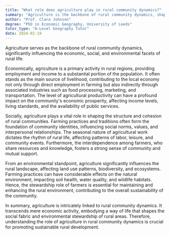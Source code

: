```yaml
---
title: "What role does agriculture play in rural community dynamics?"
summary: "Agriculture is the backbone of rural community dynamics, shaping economic, social, and environmental aspects of rural life."
author: "Prof. Clara Johnson"
degree: "PhD in Economic Geography, University of Leeds"
tutor_type: "A-Level Geography Tutor"
date: 2024-02-19
---
```


Agriculture serves as the backbone of rural community dynamics, significantly influencing the economic, social, and environmental facets of rural life.

Economically, agriculture is a primary activity in rural regions, providing employment and income to a substantial portion of the population. It often stands as the main source of livelihood, contributing to the local economy not only through direct employment in farming but also indirectly through associated industries such as food processing, marketing, and transportation. The level of agricultural productivity can have a profound impact on the community's economic prosperity, affecting income levels, living standards, and the availability of public services.

Socially, agriculture plays a vital role in shaping the structure and cohesion of rural communities. Farming practices and traditions often form the foundation of community identities, influencing social norms, values, and interpersonal relationships. The seasonal nature of agricultural work dictates the rhythm of rural life, affecting patterns of labor, leisure, and community events. Furthermore, the interdependence among farmers, who share resources and knowledge, fosters a strong sense of community and mutual support.

From an environmental standpoint, agriculture significantly influences the rural landscape, affecting land use patterns, biodiversity, and ecosystems. Farming practices can have considerable effects on the natural environment, impacting soil health, water quality, and wildlife habitats. Hence, the stewardship role of farmers is essential for maintaining and enhancing the rural environment, contributing to the overall sustainability of the community.

In summary, agriculture is intricately linked to rural community dynamics. It transcends mere economic activity, embodying a way of life that shapes the social fabric and environmental stewardship of rural areas. Therefore, understanding the role of agriculture in rural community dynamics is crucial for promoting sustainable rural development.
    